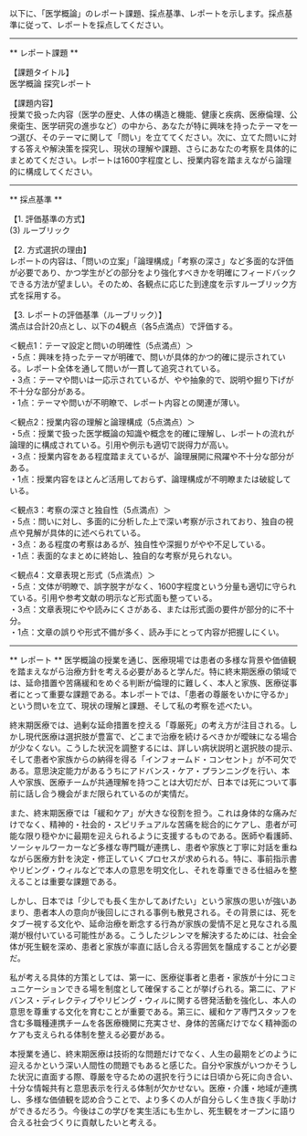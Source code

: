 以下に、「医学概論」のレポート課題、採点基準、レポートを示します。採点基準に従って、レポートを採点してください。

---------------------------------------
** レポート課題 **

【課題タイトル】  
医学概論 探究レポート

【課題内容】  
授業で扱った内容（医学の歴史、人体の構造と機能、健康と疾病、医療倫理、公衆衛生、医学研究の進歩など）の中から、あなたが特に興味を持ったテーマを一つ選び、そのテーマに関して「問い」を立ててください。次に、立てた問いに対する答えや解決策を探究し、現状の理解や課題、さらにあなたの考察を具体的にまとめてください。レポートは1600字程度とし、授業内容を踏まえながら論理的に構成してください。

---------------------------------------
** 採点基準 **

【1. 評価基準の方式】  
(3) ルーブリック

【2. 方式選択の理由】  
レポートの内容は、「問いの立案」「論理構成」「考察の深さ」など多面的な評価が必要であり、かつ学生がどの部分をより強化すべきかを明確にフィードバックできる方法が望ましい。そのため、各観点に応じた到達度を示すルーブリック方式を採用する。

【3. レポートの評価基準（ルーブリック）】  
満点は合計20点とし、以下の4観点（各5点満点）で評価する。

＜観点1：テーマ設定と問いの明確性（5点満点）＞  
・5点：興味を持ったテーマが明確で、問いが具体的かつ的確に提示されている。レポート全体を通して問いが一貫して追究されている。  
・3点：テーマや問いは一応示されているが、やや抽象的で、説明や掘り下げが不十分な部分がある。  
・1点：テーマや問いが不明瞭で、レポート内容との関連が薄い。

＜観点2：授業内容の理解と論理構成（5点満点）＞  
・5点：授業で扱った医学概論の知識や概念を的確に理解し、レポートの流れが論理的に構成されている。引用や例示も適切で説得力が高い。  
・3点：授業内容をある程度踏まえているが、論理展開に飛躍や不十分な部分がある。  
・1点：授業内容をほとんど活用しておらず、論理構成が不明瞭または破綻している。

＜観点3：考察の深さと独自性（5点満点）＞  
・5点：問いに対し、多面的に分析した上で深い考察が示されており、独自の視点や見解が具体的に述べられている。  
・3点：ある程度の考察はあるが、独自性や深掘りがやや不足している。  
・1点：表面的なまとめに終始し、独自的な考察が見られない。

＜観点4：文章表現と形式（5点満点）＞  
・5点：文体が明瞭で、誤字脱字がなく、1600字程度という分量も適切に守られている。引用や参考文献の明示など形式面も整っている。  
・3点：文章表現にやや読みにくさがある、または形式面の要件が部分的に不十分。  
・1点：文章の誤りや形式不備が多く、読み手にとって内容が把握しにくい。  

---------------------------------------
** レポート **
医学概論の授業を通じ、医療現場では患者の多様な背景や価値観を踏まえながら治療方針を考える必要があると学んだ。特に終末期医療の領域では、延命措置や苦痛緩和をめぐる判断が倫理的に難しく、本人と家族、医療従事者にとって重要な課題である。本レポートでは、「患者の尊厳をいかに守るか」という問いを立て、現状の理解と課題、そして私の考察を述べたい。

終末期医療では、過剰な延命措置を控える「尊厳死」の考え方が注目される。しかし現代医療は選択肢が豊富で、どこまで治療を続けるべきかが曖昧になる場合が少なくない。こうした状況を調整するには、詳しい病状説明と選択肢の提示、そして患者や家族からの納得を得る「インフォームド・コンセント」が不可欠である。意思決定能力があるうちにアドバンス・ケア・プランニングを行い、本人や家族、医療チームが共通理解を持つことは大切だが、日本では死について事前に話し合う機会がまだ限られているのが実情だ。

また、終末期医療では「緩和ケア」が大きな役割を担う。これは身体的な痛みだけでなく、精神的・社会的・スピリチュアルな苦痛を総合的にケアし、患者が可能な限り穏やかに最期を迎えられるように支援するものである。医師や看護師、ソーシャルワーカーなど多様な専門職が連携し、患者や家族と丁寧に対話を重ねながら医療方針を決定・修正していくプロセスが求められる。特に、事前指示書やリビング・ウィルなどで本人の意思を明文化し、それを尊重できる仕組みを整えることは重要な課題である。

しかし、日本では「少しでも長く生かしてあげたい」という家族の思いが強いあまり、患者本人の意向が後回しにされる事例も散見される。その背景には、死をタブー視する文化や、延命治療を断念する行為が家族の愛情不足と見なされる風潮が根付いている可能性がある。こうしたジレンマを解決するためには、社会全体が死生観を深め、患者と家族が率直に話し合える雰囲気を醸成することが必要だ。

私が考える具体的方策としては、第一に、医療従事者と患者・家族が十分にコミュニケーションできる場を制度として確保することが挙げられる。第二に、アドバンス・ディレクティブやリビング・ウィルに関する啓発活動を強化し、本人の意思を尊重する文化を育むことが重要である。第三に、緩和ケア専門スタッフを含む多職種連携チームを各医療機関に充実させ、身体的苦痛だけでなく精神面のケアも支えられる体制を整える必要がある。

本授業を通じ、終末期医療は技術的な問題だけでなく、人生の最期をどのように迎えるかという深い人間性の問題でもあると感じた。自分や家族がいつかそうした状況に直面する際、尊厳を守るための選択を行うには日頃から死に向き合い、十分な情報共有と意思表示を行える体制が欠かせない。医療・介護・地域が連携し、多様な価値観を認め合うことで、より多くの人が自分らしく生き抜く手助けができるだろう。今後はこの学びを実生活にも生かし、死生観をオープンに語り合える社会づくりに貢献したいと考える。

